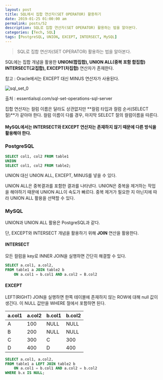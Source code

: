 ```yaml
---
layout: post
title: SQL에서 집합 연산자(SET OPERATOR) 활용하기
date: 2019-01-25 01:00:00 am
permalink: posts/52
description: SQL로 집합 연산자(SET OPERATOR) 활용하는 법을 알아본다.
categories: [Tech, SQL]
tags: [PostgreSQL, UNION, EXCEPT, INTERSECT, MySQL]
---
```


> SQL로 집합 연산자(SET OPERATOR) 활용하는 법을 알아본다.

SQL에는 집합 개념을 활용한 **UNION(합집합), UNION ALL(중복 포함 합집합) INTERSECT(교집합), EXCEPT(차집합)** 연산자가 존재한다.

참고 : Oracle에서는 EXCEPT 대신 MINUS 연산자가 사용된다.

![sql_set_0]({{site.baseurl}}/assets/img/sql/sql_set_0.jpg)

출처 : essentialsql.com/sql-set-operations-sql-server

집합 연산자는 컬럼 이름은 달라도 상관없지만 **컬럼 타입과 컬럼 순서(SELECT 절)**가 같아야 한다. 컬럼 이름이 다를 경우, 마지막 SELECT 절의 컬럼이름을 따른다.

#### MySQL에서는 INTERSECT와 EXCEPT 연산자는 존재하지 않기 때문에 다른 방식을 활용해야 한다.

### PostgreSQL

``` sql
SELECT col1, col2 FROM table1
UNION
SELECT col1, col2 FROM table2;
```

UNION 대신 UNION ALL, EXCEPT, MINUS를 넣을 수 있다.

UNION ALL은 중복결과를 포함한 결과를 나타낸다. UNION은 중복을 제거하는 작업을 해야하기 때문에 UNION ALL이 속도가 빠르다. 중복 제거가 필요한 지 아닌지에 따라 UNION ALL 활용을 선택할 수 있다.

### MySQL

UNION과 UNION ALL 활용은 PostgreSQL과 같다. 

단,  EXCEPT와 INTERSECT 개념을 활용하기 위해 **JOIN** 연산을 활용한다.

#### INTERSECT

모든 컬럼을 key로 INNER JOIN을 실행하면 간단히 해결할 수 있다.

``` sql
SELECT a.col1, a.col2, 
FROM table1 a JOIN table2 b
    ON a.col1 = b.col1 AND a.col2 = B.col2
```

#### EXCEPT

LEFT(RIGHT) JOIN을 실행하면 한쪽 테이블에 존재하지 않는 ROW에 대해 null 값이 생긴다. 이 NULL 값만을 WHERE 절에서 포함하면 된다.

| a.col1 | a.col2 | b.col1 | b.col2 |
|--------|--------|--------|--------|
|   A    |  100   |   NULL |  NULL  |  
|   B    |  200   |   NULL |  NULL  |
|   C    |  300   |   C    |  300   |
|   D    |  400   |   D    |  400   |

``` sql
SELECT a.col1, a.col2, 
FROM table1 a LEFT JOIN table2 b
    ON a.col1 = b.col1 AND a.col2 = b.col2
WHERE b.x IS NULL;
```